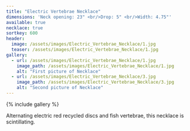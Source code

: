 ```yaml
---
title: "Electric Vertebrae Necklace"
dimensions: 'Neck opening: 23" <br/>Drop: 5" <br/>Width: 4.75"'
available: true
necklace: true
sortkey: 600
header:
  image: /assets/images/Electric_Vertebrae_Necklace/1.jpg
  teaser: /assets/images/Electric_Vertebrae_Necklace/1.jpg
gallery:
  - url: /assets/images/Electric_Vertebrae_Necklace/1.jpg
    image_path: /assets/images/Electric_Vertebrae_Necklace/1.jpg
    alt: "First picture of Necklace"
  - url: /assets/images/Electric_Vertebrae_Necklace/3.jpg
    image_path: /assets/images/Electric_Vertebrae_Necklace/3.jpg
    alt: "Second picture of Necklace"
---
```



{% include gallery %}


Alternating electric red recycled discs and fish vertebrae, this necklace is scintillating.